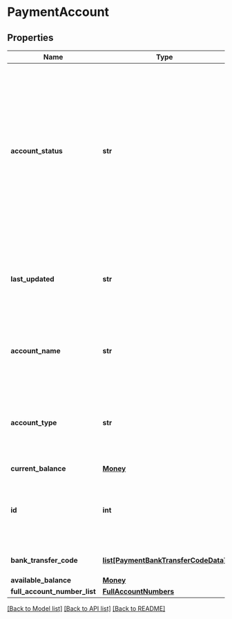 # PaymentAccount


## Properties
Name | Type | Description | Notes
------------ | ------------- | ------------- | -------------
**account_status** | **str** | The status of the account that is updated by the user through an application or an API.&lt;/li&gt;&lt;ul&gt;&lt;li&gt;&lt;b&gt;ACTIVE:&lt;/b&gt; All the added aggregated accounts status will be made \&quot;ACTIVE\&quot; by default.&lt;/li&gt;&lt;li&gt;&lt;b&gt;TO_BE_CLOSED:&lt;/b&gt; If the aggregated accounts are not found or closed in the data provider site, Yodlee system marks the status as TO_BE_CLOSED.&lt;/li&gt;&lt;li&gt;&lt;b&gt;INACTIVE:&lt;/b&gt; Users can update the status as INACTIVE to stop updating and to stop considering the account in other services.&lt;/li&gt;&lt;li&gt;&lt;b&gt;CLOSED:&lt;/b&gt; Users can update the status as CLOSED, if the account is closed with the provider.&lt;/li&gt;&lt;/ul&gt;&lt;b&gt;Endpoints&lt;/b&gt;:&lt;ul&gt;&lt;li&gt;GET /partner/paymentProcessor/account&lt;/li&gt;&lt;li&gt;GET /partner/paymentProcessor/account/balance&lt;/li&gt;&lt;li&gt;GET /partner/paymentProcessor/account/holder&lt;/li&gt;&lt;/ul&gt; | [optional] [readonly] 
**last_updated** | **str** | The date time the account information was last retrieved from the provider site and updated in the Yodlee system.&lt;br&gt;&lt;b&gt;Endpoints&lt;/b&gt;:&lt;ul&gt;&lt;li&gt;GET /partner/paymentProcessor/account&lt;/li&gt;&lt;li&gt;GET /partner/paymentProcessor/account/balance&lt;/li&gt;&lt;li&gt;GET /partner/paymentProcessor/account/holder&lt;/li&gt;&lt;/ul&gt; | [optional] [readonly] 
**account_name** | **str** | The account name as it appears at the site.&lt;br&gt;&lt;b&gt;Endpoints&lt;/b&gt;:&lt;ul&gt;&lt;li&gt;GET /partner/paymentProcessor/account&lt;/li&gt;&lt;li&gt;GET /partner/paymentProcessor/account/balance&lt;/li&gt;&lt;li&gt;GET /partner/paymentProcessor/account/holder&lt;/li&gt;&lt;/ul&gt; | [optional] [readonly] 
**account_type** | **str** | The type of account that is aggregated, i.e., savings, checking, charge, etc. The account type is derived based on the attributes of the account. &lt;br&gt;&lt;b&gt;Endpoints&lt;/b&gt;:&lt;ul&gt;&lt;li&gt;GET /partner/paymentProcessor/account&lt;/li&gt;&lt;li&gt;GET /partner/paymentProcessor/account/balance&lt;/li&gt;&lt;li&gt;GET /partner/paymentProcessor/account/holder&lt;/li&gt;&lt;/ul&gt; | [optional] [readonly] 
**current_balance** | [**Money**](Money.md) |  | [optional] 
**id** | **int** | The primary key of the account resource and the unique identifier for the account.&lt;br&gt;&lt;br&gt;&lt;b&gt;Endpoints&lt;/b&gt;:&lt;ul&gt;&lt;li&gt;GET /partner/paymentProcessor/account&lt;/li&gt;&lt;li&gt;GET /partner/paymentProcessor/account/balance&lt;/li&gt;&lt;li&gt;GET /partner/paymentProcessor/account/holder&lt;/li&gt;&lt;/ul&gt; | [optional] [readonly] 
**bank_transfer_code** | [**list[PaymentBankTransferCodeData]**](PaymentBankTransferCodeData.md) | Bank and branch identification information.&lt;br&gt;&lt;br&gt;&lt;b&gt;Endpoints&lt;/b&gt;:&lt;ul&gt;&lt;li&gt;GET /partner/paymentProcessor/account&lt;/li&gt;&lt;/ul&gt; | [optional] [readonly] 
**available_balance** | [**Money**](Money.md) |  | [optional] 
**full_account_number_list** | [**FullAccountNumbers**](FullAccountNumbers.md) |  | [optional] 

[[Back to Model list]](../README.md#documentation-for-models) [[Back to API list]](../README.md#documentation-for-api-endpoints) [[Back to README]](../README.md)


